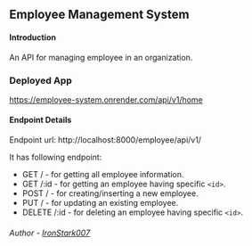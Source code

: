 ## Employee Management System

#### Introduction

An API for managing employee in an organization.

### Deployed App

https://employee-system.onrender.com/api/v1/home

#### Endpoint Details

Endpoint url: http://localhost:8000/employee/api/v1/

It has following endpoint:

- GET / - for getting all employee information.
- GET /:id - for getting an employee having specific `<id>`.
- POST / - for creating/inserting a new employee.
- PUT / - for updating an existing employee.
- DELETE /:id - for deleting an employee having specific `<id>`.

###### Author - [IronStark007](https://github.com/IronStark007)
